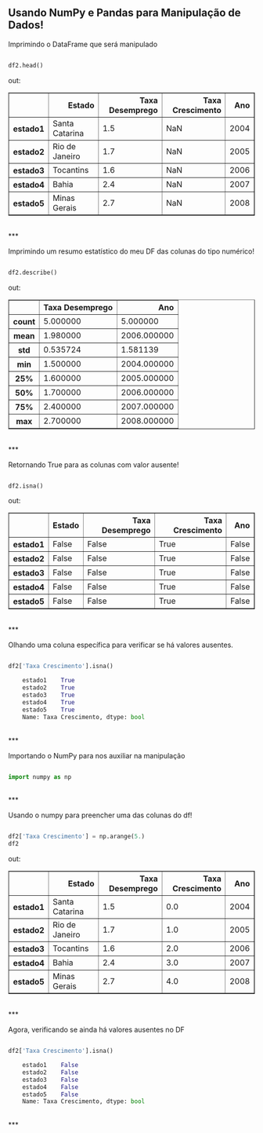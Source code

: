 
## Usando NumPy e Pandas para Manipulação de Dados!

Imprimindo o DataFrame que será manipulado
```python title='python'

df2.head()
```
out:
<div>
<style scoped>
    .dataframe tbody tr th:only-of-type {
        vertical-align: middle;
    }

    .dataframe tbody tr th {
        vertical-align: top;
    }

    .dataframe thead th {
        text-align: right;
    }
</style>
<table border="1" class="dataframe">
  <thead>
    <tr style="text-align: right;">
      <th></th>
      <th>Estado</th>
      <th>Taxa Desemprego</th>
      <th>Taxa Crescimento</th>
      <th>Ano</th>
    </tr>
  </thead>
  <tbody>
    <tr>
      <th>estado1</th>
      <td>Santa Catarina</td>
      <td>1.5</td>
      <td>NaN</td>
      <td>2004</td>
    </tr>
    <tr>
      <th>estado2</th>
      <td>Rio de Janeiro</td>
      <td>1.7</td>
      <td>NaN</td>
      <td>2005</td>
    </tr>
    <tr>
      <th>estado3</th>
      <td>Tocantins</td>
      <td>1.6</td>
      <td>NaN</td>
      <td>2006</td>
    </tr>
    <tr>
      <th>estado4</th>
      <td>Bahia</td>
      <td>2.4</td>
      <td>NaN</td>
      <td>2007</td>
    </tr>
    <tr>
      <th>estado5</th>
      <td>Minas Gerais</td>
      <td>2.7</td>
      <td>NaN</td>
      <td>2008</td>
    </tr>
  </tbody>
</table>
</div>

<br>
***


Imprimindo um resumo estatístico do meu DF das colunas do tipo numérico!
```python title='python'

df2.describe()
```
out:
<div>
<style scoped>
    .dataframe tbody tr th:only-of-type {
        vertical-align: middle;
    }

    .dataframe tbody tr th {
        vertical-align: top;
    }

    .dataframe thead th {
        text-align: right;
    }
</style>
<table border="1" class="dataframe">
  <thead>
    <tr style="text-align: right;">
      <th></th>
      <th>Taxa Desemprego</th>
      <th>Ano</th>
    </tr>
  </thead>
  <tbody>
    <tr>
      <th>count</th>
      <td>5.000000</td>
      <td>5.000000</td>
    </tr>
    <tr>
      <th>mean</th>
      <td>1.980000</td>
      <td>2006.000000</td>
    </tr>
    <tr>
      <th>std</th>
      <td>0.535724</td>
      <td>1.581139</td>
    </tr>
    <tr>
      <th>min</th>
      <td>1.500000</td>
      <td>2004.000000</td>
    </tr>
    <tr>
      <th>25%</th>
      <td>1.600000</td>
      <td>2005.000000</td>
    </tr>
    <tr>
      <th>50%</th>
      <td>1.700000</td>
      <td>2006.000000</td>
    </tr>
    <tr>
      <th>75%</th>
      <td>2.400000</td>
      <td>2007.000000</td>
    </tr>
    <tr>
      <th>max</th>
      <td>2.700000</td>
      <td>2008.000000</td>
    </tr>
  </tbody>
</table>
</div>

<br>
***


Retornando True para as colunas com valor ausente!
```python title='python'

df2.isna()
```
out:
<div>
<style scoped>
    .dataframe tbody tr th:only-of-type {
        vertical-align: middle;
    }

    .dataframe tbody tr th {
        vertical-align: top;
    }

    .dataframe thead th {
        text-align: right;
    }
</style>
<table border="1" class="dataframe">
  <thead>
    <tr style="text-align: right;">
      <th></th>
      <th>Estado</th>
      <th>Taxa Desemprego</th>
      <th>Taxa Crescimento</th>
      <th>Ano</th>
    </tr>
  </thead>
  <tbody>
    <tr>
      <th>estado1</th>
      <td>False</td>
      <td>False</td>
      <td>True</td>
      <td>False</td>
    </tr>
    <tr>
      <th>estado2</th>
      <td>False</td>
      <td>False</td>
      <td>True</td>
      <td>False</td>
    </tr>
    <tr>
      <th>estado3</th>
      <td>False</td>
      <td>False</td>
      <td>True</td>
      <td>False</td>
    </tr>
    <tr>
      <th>estado4</th>
      <td>False</td>
      <td>False</td>
      <td>True</td>
      <td>False</td>
    </tr>
    <tr>
      <th>estado5</th>
      <td>False</td>
      <td>False</td>
      <td>True</td>
      <td>False</td>
    </tr>
  </tbody>
</table>
</div>

<br>
***


Olhando uma coluna específica para verificar se há valores ausentes.
```python title='python'

df2['Taxa Crescimento'].isna()
```
```python title='out:'
    estado1    True
    estado2    True
    estado3    True
    estado4    True
    estado5    True
    Name: Taxa Crescimento, dtype: bool
```
<br>
***


Importando o NumPy para nos auxiliar na manipulação
```python title='python'

import numpy as np
```
<br>
***


Usando o numpy para preencher uma das colunas do df!
```python title='python'

df2['Taxa Crescimento'] = np.arange(5.)
df2
```
out:
<div>
<style scoped>
    .dataframe tbody tr th:only-of-type {
        vertical-align: middle;
    }

    .dataframe tbody tr th {
        vertical-align: top;
    }

    .dataframe thead th {
        text-align: right;
    }
</style>
<table border="1" class="dataframe">
  <thead>
    <tr style="text-align: right;">
      <th></th>
      <th>Estado</th>
      <th>Taxa Desemprego</th>
      <th>Taxa Crescimento</th>
      <th>Ano</th>
    </tr>
  </thead>
  <tbody>
    <tr>
      <th>estado1</th>
      <td>Santa Catarina</td>
      <td>1.5</td>
      <td>0.0</td>
      <td>2004</td>
    </tr>
    <tr>
      <th>estado2</th>
      <td>Rio de Janeiro</td>
      <td>1.7</td>
      <td>1.0</td>
      <td>2005</td>
    </tr>
    <tr>
      <th>estado3</th>
      <td>Tocantins</td>
      <td>1.6</td>
      <td>2.0</td>
      <td>2006</td>
    </tr>
    <tr>
      <th>estado4</th>
      <td>Bahia</td>
      <td>2.4</td>
      <td>3.0</td>
      <td>2007</td>
    </tr>
    <tr>
      <th>estado5</th>
      <td>Minas Gerais</td>
      <td>2.7</td>
      <td>4.0</td>
      <td>2008</td>
    </tr>
  </tbody>
</table>
</div>

<br>
***


Agora, verificando se ainda há valores ausentes no DF
```python title='python'

df2['Taxa Crescimento'].isna()
```
```python title='out:'
    estado1    False
    estado2    False
    estado3    False
    estado4    False
    estado5    False
    Name: Taxa Crescimento, dtype: bool
```
<br>
***

